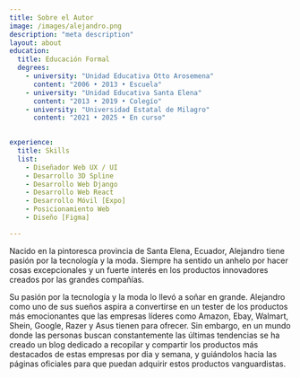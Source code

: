 ```yaml
---
title: Sobre el Autor
image: /images/alejandro.png
description: "meta description"
layout: about
education:
  title: Educación Formal
  degrees:
    - university: "Unidad Educativa Otto Arosemena"
      content: "2006 • 2013 • Escuela"
    - university: "Unidad Educativa Santa Elena"
      content: "2013 • 2019 • Colegío"
    - university: "Universidad Estatal de Milagro"
      content: "2021 • 2025 • En curso"
   

experience:
  title: Skills
  list:
    - Diseñador Web UX / UI
    - Desarrollo 3D Spline
    - Desarrollo Web Django
    - Desarrollo Web React 
    - Desarrollo Móvil [Expo]
    - Posicionamiento Web
    - Diseño [Figma]

---
```


Nacido en la pintoresca provincia de Santa Elena, Ecuador, Alejandro tiene pasión por la tecnología y la moda. Siempre ha sentido un anhelo por hacer cosas excepcionales y un fuerte interés en los productos innovadores creados por las grandes compañías.

Su pasión por la tecnología y la moda lo llevó a soñar en grande. Alejandro como uno de sus sueños aspira a convertirse en un tester de los productos más emocionantes que las empresas líderes como Amazon, Ebay, Walmart, Shein, Google, Razer y Asus tienen para ofrecer. Sin embargo, en un mundo donde las personas buscan constantemente las últimas tendencias se ha creado un blog dedicado a recopilar y compartir los productos más destacados de estas empresas por dia y semana, y guiándolos hacia las páginas oficiales para que puedan adquirir estos productos vanguardistas.
